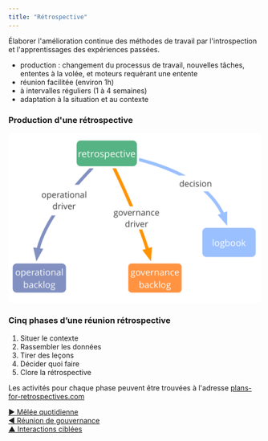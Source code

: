 ```yaml
---
title: "Rétrospective"
---
```



Élaborer l'amélioration continue des méthodes de travail par l'introspection et l'apprentissages des expériences passées.

- production : changement du processus de travail, nouvelles tâches, ententes à la volée, et moteurs requérant une entente
- réunion facilitée (environ 1h)
- à intervalles réguliers (1 à 4 semaines)
- adaptation à la situation et au contexte


### Production d'une rétrospective

![inline,fit](img/meetings/retrospective.png)


### Cinq phases d’une réunion rétrospective

1. Situer le contexte 
2. Rassembler les données
3. Tirer des leçons
4. Décider quoi faire
5. Clore la rétrospective

Les activités pour chaque phase peuvent être trouvées à l'adresse [plans-for-retrospectives.com](http://www.plans-for-retrospectives.com/)

[&#9654; Mêlée quotidienne](daily-standup.html)<br/>[&#9664; Réunion de gouvernance](governance-meeting.html)<br/>[&#9650; Interactions ciblées](focused-interactions.html)

